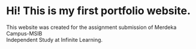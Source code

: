 <h1>Hi! This is my first portfolio website.</h1>
<p>This website was created for the assignment submission of Merdeka Campus-MSIB <br> Independent Study at Infinite Learning.</p>
